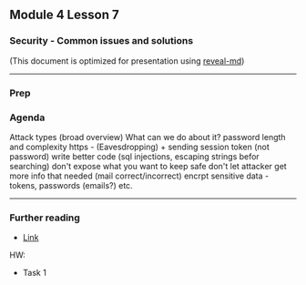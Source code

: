 ## Module 4 Lesson 7
### Security -  Common issues and solutions
(This document is optimized for presentation using [reveal-md](https://github.com/webpro/reveal-md))

---

### Prep

### Agenda
Attack types (broad overview)
What can we do about it?
password length and complexity
https - (Eavesdropping) + sending session token (not password)
write better code (sql injections, escaping strings befor searching)
don't expose what you want to keep safe
don't let attacker get more info that needed (mail correct/incorrect)
encrpt sensitive data - tokens, passwords (emails?) etc.

---


### Further reading
* [Link]()

HW:
* Task 1
